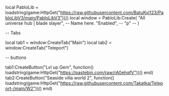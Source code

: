 local PabloLib = loadstring(game:HttpGet("https://raw.githubusercontent.com/BatuKvi123/PabloLibV3/main/PabloLibV3"))()
local window = PabloLib:Create(
"All universe hub | blade slayer", -- Name here.
"Enabled", -- 
"p" -- 
)

-- Tabs

local tab1 = window:CreateTab("Main")
local tab2 = window:CreateTab("Teleport")

-- buttons

tab1:CreateButton("Lvl up Gem", function()
loadstring(game:HttpGet("https://pastebin.com/raw/rA0ehqfV"))()
end)
tab2:CreateButton("Seaside villa world 2", function()
loadstring(game:HttpGet("https://raw.githubusercontent.com/Takatka/Teleport-/main/W2"))()
end)
